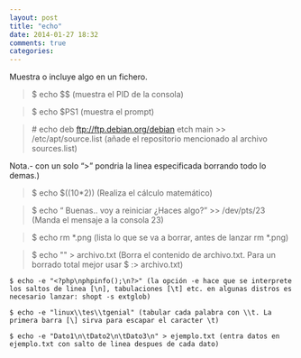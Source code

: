 ```yaml
---
layout: post
title: "echo"
date: 2014-01-27 18:32
comments: true
categories: 
---
```

Muestra o incluye algo en un fichero.

>$ echo $$   (muestra el PID de la consola)

>$ echo $PS1   (muestra el prompt)

>\# echo deb ftp://ftp.debian.org/debian etch main >> /etc/apt/source.list  (añade el repositorio mencionado al archivo sources.list) 

Nota.- con un solo “>” pondria la linea especificada borrando todo lo demas.)

>$ echo $((10*2)) (Realiza el cálculo matemático)

>$ echo “ Buenas.. voy a reiniciar ¿Haces algo?” >> /dev/pts/23 (Manda el mensaje a la consola 23)

>$ echo rm *.png (lista lo que se va a borrar, antes de lanzar rm *.png)

>$ echo "" > archivo.txt (Borra el contenido de archivo.txt. Para un borrado total mejor usar $ :> archivo.txt)

	$ echo -e "<?php\nphpinfo();\n?>" (la opción -e hace que se interprete los saltos de linea [\n], tabulaciones [\t] etc. en algunas distros es necesario lanzar: shopt -s extglob)

	$ echo -e "linux\\tes\\tgenial" (tabular cada palabra con \\t. La primera barra [\] sirva para escapar el caracter \t)

	$ echo -e "Dato1\n\tDato2\n\tDato3\n" > ejemplo.txt (entra datos en ejemplo.txt con salto de linea despues de cada dato)

